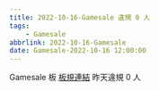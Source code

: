 ```yaml
---
title: 2022-10-16-Gamesale 違規 0 人
tags:
    - Gamesale
abbrlink: 2022-10-16-Gamesale
date: Gamesale-2022-10-16 12:00:00
---
```

Gamesale 板 [板規連結](https://www.ptt.cc/bbs/Gossiping/M.1637425085.A.07D.html)
昨天違規 0 人
